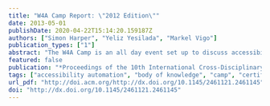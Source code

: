 ```yaml
---
title: "W4A Camp Report: \"2012 Edition\""
date: 2013-05-01
publishDate: 2020-04-22T15:14:20.159187Z
authors: ["Simon Harper", "Yeliz Yesilada", "Markel Vigo"]
publication_types: ["1"]
abstract: "The W4A Camp is an all day event set up to discuss accessibility research. Participants decide the topics to be discussed and they also organise the session during morning devoted to the camp. It is an ad-hoc unconference born from the desire for people to share and learn in an open environment. It is an intense event with discussions, demos and interaction from attendees. Anyone with something to contribute or with the desire to learn is welcomed and invited to join. The first edition was organised after the ninth International Cross-Disciplinary Conference on Web Accessibility (W4A 2012) in Lyon, France. There were around 30 attendees and four themes emerged which focused on 1. accessibility body of knowledge; 2. evaluation, conformity and certification; 3. breaking accessibility automation barriers and 4. mobile web and accessibility. This communication paper reports the experiences gained, lessons learnt, research areas discussed and major findings from the first edition of the W4A Camp."
featured: false
publication: "*Proceedings of the 10th International Cross-Disciplinary Conference on Web Accessibility*"
tags: ["accessibility automation", "body of knowledge", "camp", "certification", "mobile applications", "unconference", "web accessibility"]
url_pdf: "http://doi.acm.org/http://dx.doi.org/10.1145/2461121.2461145"
doi: "http://dx.doi.org/10.1145/2461121.2461145"
---
```


